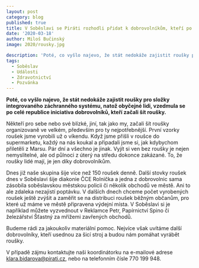 ```yaml
---
layout: post
category: blog
published: true
title: V Soběslavi se Piráti rozhodli přidat k dobrovolníkům, kteří po celé zemi šijí roušky
date: '2020-03-18'
author: Miloš Bučinský
image: 2020/rousky.jpg

description: 'Poté, co vyšlo najevo, že stát nedokáže zajistit roušky pro složky integrovaného záchranného systému, natož obyčejné lidi, vzedmula se po celé republice iniciativa dobrovolníků, kteří začali šít roušky.'
tags:
  - Soběslav
  - Události
  - Zdravotnictví
  - Pozvánka
---
```

**Poté, co vyšlo najevo, že stát nedokáže zajistit roušky pro složky integrovaného záchranného systému, natož obyčejné lidi, vzedmula se po celé republice iniciativa dobrovolníků, kteří začali šít roušky.** 

Někteří pro sebe nebo své blízké, jiní, tak jako my, začali šít roušky organizovaně ve velkém, především pro ty nejpotřebnější. První vzorky roušek jsme vyrobili už o víkendu. Když jsme přišli v roušce do supermarketu, každý na nás koukal a připadali jsme si, jak kdybychom přiletěli z Marsu. Pár dní a všechno je jinak. Vyjít si ven bez roušky je nejen nemyslitelné, ale od půlnoci z úterý na středu dokonce zakázané. To, že roušky lidé mají, je jen díky dobrovolníkům. 

Dnes již naše skupina šije více než 150 roušek denně. Další stovky roušek dnes v Soběslavi šije diakonie ČCE Rolnička a jedna z dobrovolnic sama zásobila soběslavskou městskou policii či několik obchodů ve městě. Ani to ale zdaleka nezajistí poptávku. V dalších dnech chceme počet vyrobených roušek ještě zvýšit a zaměřit se na distribuci roušek běžným občanům, pro které už máme ve městě připravena výdejní místa. V Soběslavi si je například můžete vyzvednout v Reklamce Petr, Papírnictví Spino či železářství Šťastný za mřížemi zavřených obchodů.

Budeme rádi za jakoukoliv materiální pomoc. Nejvíce však uvítáme další dobrovolníky, kteří usednou za šicí stroj a budou nám pomáhat vyrábět roušky. 

V případě zájmu kontaktujte naši koordinátorku na e-mailové adrese klara.bidarova@pirati.cz, nebo na telefonním čísle 770 199 948.

